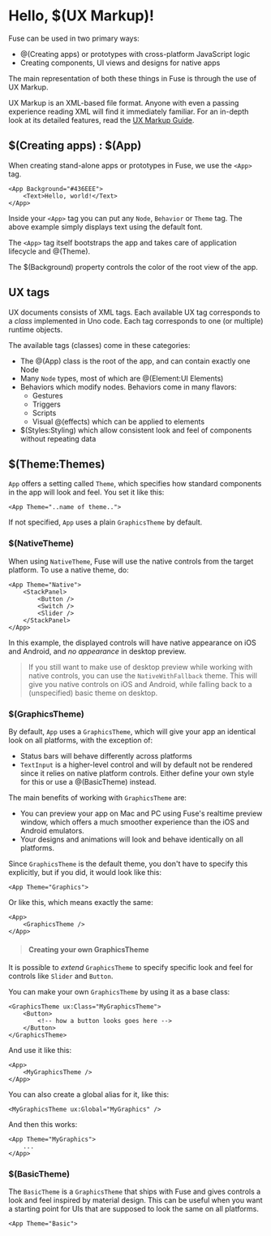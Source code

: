# Hello, $(UX Markup)!

Fuse can be used in two primary ways:

* @(Creating apps) or prototypes with cross-platform JavaScript logic
* Creating components, UI views and designs for native apps

The main representation of both these things in Fuse is through the use of UX Markup.

UX Markup is an XML-based file format. Anyone with even a passing experience reading XML will find it immediately familiar. For an in-depth look at its detailed features, read the [UX Markup Guide](https://www.fusetools.com/learn/guides/uxmarkup).


## $(Creating apps) : $(App)

When creating stand-alone apps or prototypes in Fuse, we use the `<App>` tag.

	<App Background="#436EEE">
		<Text>Hello, world!</Text>
	</App>

Inside your `<App>` tag you can put any `Node`, `Behavior` or `Theme` tag. The above example
simply displays text using the default font.

The `<App>` tag itself bootstraps the app and takes care of application lifecycle and @(Theme).

The $(Background) property controls the color of the root view of the app.


## UX tags

UX documents consists of XML tags. Each available UX tag corresponds to a *class* implemented in Uno code. Each tag corresponds to one (or multiple) runtime objects.

The available tags (classes) come in these categories:

* The @(App) class is the root of the app, and can contain exactly one Node
* Many `Node` types, most of which are @(Element:UI Elements)
* Behaviors which modify nodes. Behaviors come in many flavors:
  * Gestures
  * Triggers
  * Scripts
  * Visual @(effects) which can be applied to elements
* $(Styles:Styling) which allow consistent look and feel of components without repeating data

## $(Theme:Themes)

`App` offers a setting called `Theme`, which specifies how standard components in
the app will look and feel. You set it like this:

	<App Theme="..name of theme..">

If not specified, `App` uses a plain `GraphicsTheme` by default.

### $(NativeTheme)

When using `NativeTheme`, Fuse will use the native controls from the target platform. To use a native theme, do:

	<App Theme="Native">
		<StackPanel>
			<Button />
			<Switch />
			<Slider />
		</StackPanel>
	</App>

In this example, the displayed controls will have native appearance on iOS and Android, and *no appearance* in desktop preview.

> If you still want to make use of desktop preview while working with native controls, you can use the `NativeWithFallback` theme. This will give you native controls on iOS and Android, while falling back to a (unspecified) basic theme on desktop.

### $(GraphicsTheme)

By default, `App` uses a `GraphicsTheme`, which will give your app an identical look on all platforms, with the exception of:

* Status bars will behave differently across platforms
* `TextInput` is a higher-level control and will by default not be rendered since it relies on native platform controls. Either define your own style for this or use a @(BasicTheme) instead.

The main benefits of working with `GraphicsTheme` are:

* You can preview your app on Mac and PC using Fuse's realtime preview window,
  which offers a much smoother experience than the iOS and Android emulators.
* Your designs and animations will look and behave identically on all platforms.

Since `GraphicsTheme` is the default theme, you don't have to specify this explicitly,
but if you did, it would look like this:

	<App Theme="Graphics">

Or like this, which means exactly the same:

	<App>
		<GraphicsTheme />
	</App>

> #### Creating your own GraphicsTheme
<!-- TODO: Consider moving to Styling and resources chapter -->

It is possible to *extend* `GraphicsTheme` to specify specific
look and feel for controls like `Slider` and `Button`.

You can make your own `GraphicsTheme` by using it as a base class:

	<GraphicsTheme ux:Class="MyGraphicsTheme">
		<Button>
			<!-- how a button looks goes here -->
		</Button>
	</GraphicsTheme>

And use it like this:

	<App>
		<MyGraphicsTheme />
	</App>

You can also create a global alias for it, like this:

	<MyGraphicsTheme ux:Global="MyGraphics" />

And then this works:

	<App Theme="MyGraphics">
		...
	</App>

### $(BasicTheme)

The `BasicTheme` is a `GraphicsTheme` that ships with Fuse and gives controls a
look and feel inspired by material design. This can be useful when you want a starting
point for UIs that are supposed to look the same on all platforms.

	<App Theme="Basic">
